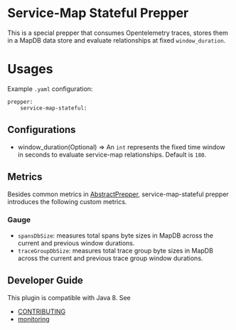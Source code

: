 # Service-Map Stateful Prepper

This is a special prepper that consumes Opentelemetry traces, stores them in a MapDB data store and evaluate relationships at fixed ```window_duration```.

# Usages
Example `.yaml` configuration:
```
prepper:
    service-map-stateful:
```

## Configurations

* window_duration(Optional) => An `int` represents the fixed time window in seconds to evaluate service-map relationships. Default is ```180```.

## Metrics
Besides common metrics in [AbstractPrepper](https://github.com/opensearch-project/data-prepper/blob/main/data-prepper-api/src/main/java/com/amazon/dataprepper/model/prepper/AbstractPrepper.java), service-map-stateful prepper introduces the following custom metrics.

### Gauge
- `spansDbSize`: measures total spans byte sizes in MapDB across the current and previous window durations.
- `traceGroupDbSize`: measures total trace group byte sizes in MapDB across the current and previous trace group window durations.

## Developer Guide
This plugin is compatible with Java 8. See 
- [CONTRIBUTING](https://github.com/opensearch-project/data-prepper/blob/main/CONTRIBUTING.md) 
- [monitoring](https://github.com/opensearch-project/data-prepper/blob/main/docs/readme/monitoring.md)
